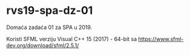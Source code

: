 # rvs19-spa-dz-01
Domaća zadaća 01 za SPA u 2019.

Koristi SFML verziju Visual C++ 15 (2017) - 64-bit sa https://www.sfml-dev.org/download/sfml/2.5.1/
